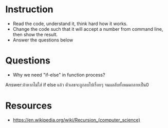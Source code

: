﻿# Instruction
* Read the code, understand it, think hard how it works.
* Change the code such that it will accept a number from command line, then show the result.
* Answer the questions below

# Questions
* Why we need "if-else" in function process?

Answer:ถ้าหากไม่ใส่ if else แล้ว ตัวเลขจะถูกลบไปเรื่อยๆ จนผลลับทั้งหมดกลายเป็น0



# Resources
* https://en.wikipedia.org/wiki/Recursion_(computer_science)